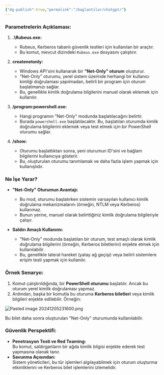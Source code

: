 ```yaml
---
{"dg-publish":true,"permalink":"/baglantilar/chatgpt/"}
---
```


### Parametrelerin Açıklaması:

1. **.\Rubeus.exe:**
    
    - Rubeus, Kerberos tabanlı güvenlik testleri için kullanılan bir araçtır.
    - Bu komut, mevcut dizindeki `Rubeus.exe` dosyasını çalıştırır.
2. **createnetonly:**
    
    - Windows API'sini kullanarak bir **"Net-Only" oturum** oluşturur.
    - "Net-Only" oturumu, yerel sistem üzerinde herhangi bir kullanıcı kimliği doğrulaması yapılmadan, belirli bir program için oturum başlatmanızı sağlar.
    - Bu, genellikle kimlik doğrulama bilgilerini manuel olarak eklemek için kullanılır.
3. **/program:powershell.exe:**
    
    - Hangi programın "Net-Only" modunda başlatılacağını belirtir.
    - Burada `powershell.exe` başlatılacaktır. Bu, başlatılan oturumda kimlik doğrulama bilgilerini eklemek veya test etmek için bir PowerShell oturumu sağlar.
4. **/show:**
    
    - Oturumu başlattıktan sonra, yeni oturumun ID'sini ve bağlam bilgilerini kullanıcıya gösterir.
    - Bu, oluşturulan oturumu tanımlamak ve daha fazla işlem yapmak için kullanışlıdır.

### Ne İşe Yarar?

- **"Net-Only" Oturumun Avantajı:**
    
    - Bu mod, oturumu başlatırken sistemin varsayılan kullanıcı kimlik doğrulama mekanizmalarını (örneğin, NTLM veya Kerberos) kullanmaz.
    - Bunun yerine, manuel olarak belirttiğiniz kimlik doğrulama bilgileriyle çalışır.
- **Saldırı Amaçlı Kullanımı:**
    
    - "Net-Only" modunda başlatılan bir oturum, test amaçlı olarak kimlik doğrulama bilgilerini (örneğin, Kerberos biletlerini) enjekte etmek için kullanılabilir.
    - Bu, genellikle lateral hareket (yatay ağ geçişi) veya belirli sistemlere erişim testi yapmak için kullanılır.

### Örnek Senaryo:

1. Komut çalıştırıldığında, bir **PowerShell oturumu** başlatılır. Ancak bu oturum yerel kimlik doğrulaması yapmaz.
2. Ardından, başka bir komutla bu oturuma **Kerberos biletleri** veya kimlik bilgileri enjekte edilebilir. Örneğin:

![Pasted image 20241205231600.png](/img/user/resimler/Pasted%20image%2020241205231600.png)

Bu bilet daha sonra oluşturulan "Net-Only" oturumunda kullanılabilir.


### Güvenlik Perspektifi:

- **Penetrasyon Testi ve Red Teaming:**  
    Bu komut, saldırganların bir ağda kimlik bilgisi enjekte ederek test yapmasına olanak tanır.
- **Savunma Açısından:**  
    Sistem yöneticileri, bu tür işlemleri algılayabilmek için oturum oluşturma etkinliklerini ve Kerberos bilet işlemlerini izlemelidir.
    
